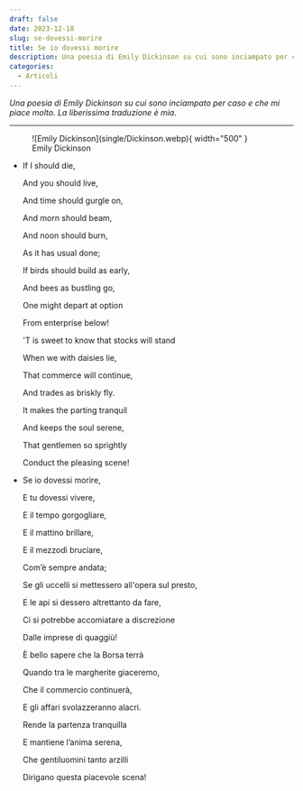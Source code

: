 ```yaml
---
draft: false
date: 2023-12-18 
slug: se-dovessi-morire
title: Se io dovessi morire
description: Una poesia di Emily Dickinson su cui sono inciampato per caso.
categories:
  - Articoli
---
```


*Una poesia di Emily Dickinson su cui sono inciampato per caso e che mi piace molto. La liberissima traduzione è mia.*

<!-- more -->

---

<figure markdown>
  ![Emily Dickinson](single/Dickinson.webp){ width="500" }
  <figcaption>Emily Dickinson</figcaption>
</figure>

<div class="grid cards" markdown>

-   If I should die,

    And you should live,

    And time should gurgle on,

    And morn should beam,

    And noon should burn,

    As it has usual done;

    If birds should build as early,

    And bees as bustling go,

    One might depart at option

    From enterprise below!

    'T is sweet to know that stocks will stand

    When we with daisies lie,

    That commerce will continue,

    And trades as briskly fly.

    It makes the parting tranquil

    And keeps the soul serene,

    That gentlemen so sprightly

    Conduct the pleasing scene!

-   Se io dovessi morire,

    E tu dovessi vivere,

    E il tempo gorgogliare,

    E il mattino brillare,

    E il mezzodì bruciare,

    Com’è sempre andata;

    Se gli uccelli si mettessero all'opera sul presto,

    E le api si dessero altrettanto da fare,

    Ci si potrebbe accomiatare a discrezione

    Dalle imprese di quaggiù!

    È bello sapere che la Borsa terrà

    Quando tra le margherite giaceremo,

    Che il commercio continuerà,

    E gli affari svolazzeranno alacri.

    Rende la partenza tranquilla

    E mantiene l’anima serena,

    Che gentiluomini tanto arzilli

    Dirigano questa piacevole scena!

</div>
